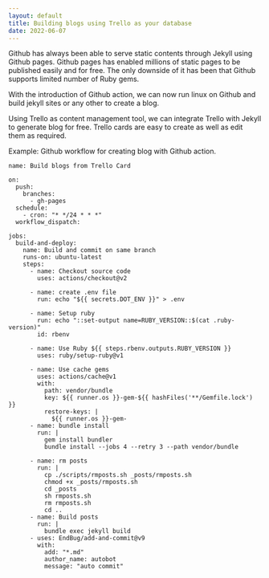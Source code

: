 ```yaml
---
layout: default
title: Building blogs using Trello as your database
date: 2022-06-07
---
```


Github has always been able to serve static contents through Jekyll using Github pages. Github pages has enabled millions of static pages to be published easily and for free. The only downside of it has been that Github supports limited number of Ruby gems. 

With the introduction of Github action, we can now run linux on Github and build jekyll sites or any other to create a blog. 

Using Trello as content management tool, we can integrate Trello with Jekyll to generate blog for free. Trello cards are easy to create as well as edit them as required.  

Example: Github workflow for creating blog with Github action. 
```
name: Build blogs from Trello Card

on:
  push:
    branches:
      - gh-pages
  schedule:
    - cron: "* */24 * * *"
  workflow_dispatch:

jobs:
  build-and-deploy:
    name: Build and commit on same branch
    runs-on: ubuntu-latest
    steps:
      - name: Checkout source code
        uses: actions/checkout@v2

      - name: create .env file
        run: echo "${{ secrets.DOT_ENV }}" > .env

      - name: Setup ruby
        run: echo "::set-output name=RUBY_VERSION::$(cat .ruby-version)"
        id: rbenv

      - name: Use Ruby ${{ steps.rbenv.outputs.RUBY_VERSION }}
        uses: ruby/setup-ruby@v1

      - name: Use cache gems
        uses: actions/cache@v1
        with:
          path: vendor/bundle
          key: ${{ runner.os }}-gem-${{ hashFiles('**/Gemfile.lock') }}
          restore-keys: |
            ${{ runner.os }}-gem-
      - name: bundle install
        run: |
          gem install bundler
          bundle install --jobs 4 --retry 3 --path vendor/bundle

      - name: rm posts
        run: |
          cp ./scripts/rmposts.sh _posts/rmposts.sh
          chmod +x _posts/rmposts.sh
          cd _posts
          sh rmposts.sh
          rm rmposts.sh
          cd ..
      - name: Build posts
        run: |
          bundle exec jekyll build
      - uses: EndBug/add-and-commit@v9
        with:
          add: "*.md"
          author_name: autobot
          message: "auto commit"

```
       